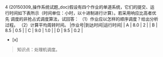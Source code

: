 4
(20150309_操作系统试题_doc)假设有四个作业的单道系统，它们的提交、运行时间如下表所示（时间单位：小时，以十进制进行计算）。若采用响应比高者优先
调度的非抢占式调度算法，试回答：
（1）作业应以怎样的顺序调度？给出分析过程。
（2）计算平均周转时间。
|作业号|到达时间|运行时间|
| A | 8.0 | 2 |
| B | 8.5 | 0.5 |
| C | 9.0 | 1.0 |
| D | 9.5 | 0.2 |
- [x]  

> 知识点：处理机调度。
>   
